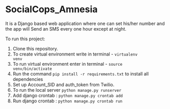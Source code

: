 # SocialCops_Amnesia

It is a Django based web application where one can set his/her number and the app will Send an SMS every one hour except at night.

To run this project:
1. Clone this repository.
2. To create virtual environment write in terminal - <code>virtualenv venv</code>
3. To run virtual environment enter in terminal - <code>source venv/bin/activate</code>
4. Run the command <code>pip install -r requirements.txt</code> to install all dependencies
5. Set up Account_SID and auth_token from Twilio.
6. To run the local server <code>python manage.py runserver</code>
7. Add django crontab : <code>python manage.py crontab add</code>
8. Run django crontab : <code>python manage.py crontab run <enter hash value></code>

